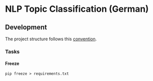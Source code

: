 # NLP Topic Classification (German)
## Development
The project structure follows this [convention](https://towardsdatascience.com/manage-your-data-science-project-structure-in-early-stage-95f91d4d0600).

### Tasks
#### Freeze
```
pip freeze > requirements.txt
```